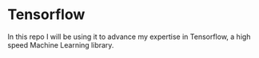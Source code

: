 # Tensorflow
In this repo I will be using it to advance my expertise in Tensorflow, a high speed Machine Learning library.

